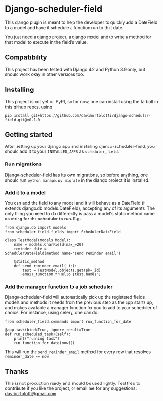 # Django-scheduler-field

This django plugin is meant to help the developer to quickly add a DateField to a model
and have it schedule a function run to that date.

You just need a django project, a django model and to write a method for that model to execute in the field's value.

## Compatibility

This project has been tested with Django 4.2 and Python 3.9 only, but should work okay in other versions too.

## Installing

This project is not yet on PyPI, so for now, one can install using the tarball in this github repos, using

`pip install git+https://github.com/davibortolotti/django-scheduler-field.git@v0.1.0`

## Getting started

After setting up your django app and installing djanco-scheduler-field, you should add it to your `INSTALLED_APPS` as `scheduler_field`.

### Run migrations

Django-scheduler-field has its own migrations, so before anything, one should run `python manage.py migrate` in the django project it is installed.

### Add it to a model

You can add the field to any model and it will behave as a DateField (it extends django.db.models.DateField), accepting any of its arguments.
The only thing you need to do differently is pass a model's static method name as string for the scheduler to run. E.g.

```
from django.db import models
from scheduler_field.fields import SchedulerDateField

class TestModel(models.Model):
    name = models.CharField(max_=20)
    reminder_date = SchedulerDateField(method_name='send_reminder_email')

    @static_method
    def send_reminder_email(_id):
        test = TestModel.objects.get(pk=_id)
        email_function(f"Hello {test.name}")
```

### Add the manager function to a job scheduler

Django-scheduler-field will automatically pick up the registered fields, models and methods it needs from the previous step as the app starts up,
and makes available a manager function for you to add to your scheduler of choice. For instance, using celery, one can do:

```
from scheduler_field.commands import run_function_for_date

@app.task(bind=True, ignore_result=True)
def run_scheduled_tasks(self):
    print("running task")
    run_function_for_date(now())
```

This will run the `send_reminder_email` method for every row that resolves `reminder_date == now`

## Thanks

This is not production ready and should be used lightly. Feel free to contribute if you like the project, or email me for any suggestions: davibortolotti@gmail.com



